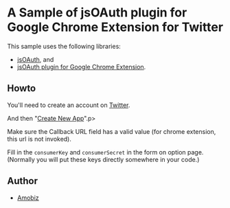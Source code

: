 # A Sample of jsOAuth plugin for Google Chrome Extension for Twitter

This sample uses the following libraries:
* [jsOAuth](https://bytespider.github.com/jsOAuth/), and
* [jsOAuth plugin for Google Chrome Extension](https://github.com/amobiz/jsOAuthChromeEx/).

## Howto

You'll need to create an account on [Twitter](https://twitter.com/).

And then "[Create New App](https://apps.twitter.com/)".p>

Make sure the Callback URL field has a valid value (for chrome extension, this url is not invoked).

Fill in the `consumerKey` and `consumerSecret` in the form on option page.
(Normally you will put these keys directly somewhere in your code.)

## Author

  * [Amobiz](https://github.com/amobiz)
